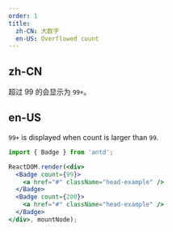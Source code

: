 ```yaml
---
order: 1
title:
  zh-CN: 大数字
  en-US: Overflowed count
---
```


## zh-CN

超过 99 的会显示为 `99+`。

## en-US

`99+` is displayed when count is larger than `99`.

````jsx
import { Badge } from 'antd';

ReactDOM.render(<div>
  <Badge count={99}>
    <a href="#" className="head-example" />
  </Badge>
  <Badge count={200}>
    <a href="#" className="head-example" />
  </Badge>
</div>, mountNode);
````
